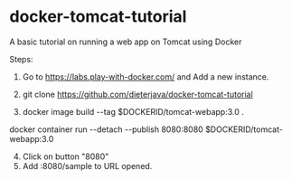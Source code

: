 # docker-tomcat-tutorial
A basic tutorial on running a web app on Tomcat using Docker

Steps:
1. Go to  https://labs.play-with-docker.com/
and Add a new instance.

2. git clone  https://github.com/dieterjava/docker-tomcat-tutorial

3. docker image build --tag $DOCKERID/tomcat-webapp:3.0 .

docker container run  --detach  --publish 8080:8080  $DOCKERID/tomcat-webapp:3.0

4. Click on button "8080" 
5. Add  :8080/sample  to URL opened.

